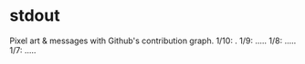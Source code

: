 # stdout
Pixel art &amp; messages with Github's contribution graph.
1/10: .
1/9: .....
1/8: .....
1/7: .....

